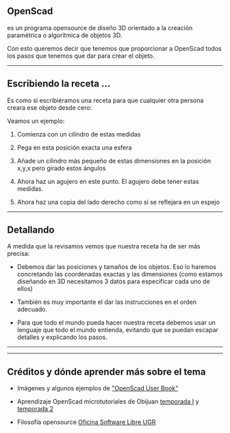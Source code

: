 ## OpenScad 
es un programa opensource de diseño 3D orientado a la creación paramétrica o algorítmica de objetos 3D.

Con esto queremos decir que tenemos que proporcionar a OpenScad todos los pasos que tenemos que dar para crear el objeto.

* * *
## Escribiendo la receta ...

Es como si escribiéramos una receta para que cualquier otra persona creara ese objeto desde cero:

Veamos un ejemplo:

1. Comienza con un cilindro de estas medidas

2. Pega en esta posición exacta una esfera

3. Añade un cilindro más pequeño de estas dimensiones en la posición x,y,x pero girado estos ángulos

4. Ahora haz un agujero en este punto. El agujero debe tener estas medidas.

5. Ahora haz una copia del lado derecho como si se reflejara en un espejo

* * * 
## Detallando

A medida que la revisamos vemos que nuestra receta ha de ser más precisa:

* Debemos dar las posiciones y tamaños de los objetos. Eso lo haremos concretando las coordenadas exactas y las dimensiones (como estamos diseñando en 3D necesitamos 3 datos para especificar cada uno de ellos)

* También es muy importante el dar las instrucciones en el orden adecuado.

* Para que todo el mundo pueda hacer nuestra receta debemos usar un lenguaje que todo el mundo entienda, evitando que se puedan escapar detalles y explicando los pasos.

* * *

* * *

## Créditos y dónde aprender más sobre el tema

* Imágenes y algunos ejemplos de ["OpenScad User Book"](https://en.wikibooks.org/wiki/OpenSCAD_User_Manual/Print_version)

* Aprendizaje OpenScad microtutoriales de Obijuan [temporada I](https://www.youtube.com/playlist?list=PL2CED4B0A8EA522CF) y [temporada 2](https://www.youtube.com/playlist?list=PLmnz0JqIMEzXipVqksIcvWfskeEiWFw66)

* Filosofía opensource [Oficina Software Libre UGR](http://osl.ugr.es)